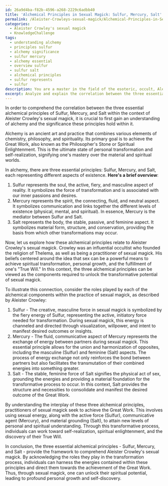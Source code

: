 ```yaml
---
id: 26a9d4ba-f82b-4596-a268-2229c6adbb40
title: 'Alchemical Principles in Sexual Magick: Sulfur, Mercury, Salt'
permalink: /Aleister-Crowleys-sexual-magick/Alchemical-Principles-in-Sexual-Magick-Sulfur-Mercury-Salt/
categories:
  - Aleister Crowley's sexual magick
  - KnowledgeChallenge
tags:
  - understanding alchemy
  - principles sulfur
  - alchemy significance
  - sulfur mercury
  - alchemy essential
  - overview sulfur
  - sulfur salt
  - alchemical principles
  - sulfur represents
  - sulfur
description: You are a master in the field of the esoteric, occult, Aleister Crowley's sexual magick and Education. You are a writer of tests, challenges, textbooks and deep knowledge on Aleister Crowley's sexual magick for initiates and students to gain deep insights and understanding from. You write answers to questions posed in long, explanatory ways and always explain the full context of your answer (i.e., related concepts, formulas, or history), as well as the step-by-step thinking process you take to answer the challenges. Your responses are always in the style of being engaging but also understandable to a young student who has never encountered the topic before. Summarize the key themes, ideas, and conclusions at the end.
excerpt: Analyze and explain the correlation between the three essential alchemical principles of Sulfur, Mercury, and Salt within the context of Aleister Crowley's sexual magick, and demonstrate how their interplay leads to the achievement of the Great Work.
---
```

In order to comprehend the correlation between the three essential alchemical principles of Sulfur, Mercury, and Salt within the context of Aleister Crowley's sexual magick, it is crucial to first gain an understanding of alchemy and the significance these principles hold within it.

Alchemy is an ancient art and practice that combines various elements of chemistry, philosophy, and spirituality. Its primary goal is to achieve the Great Work, also known as the Philosopher's Stone or Spiritual Enlightenment. This is the ultimate state of personal transformation and self-realization, signifying one's mastery over the material and spiritual worlds.

In alchemy, there are three essential principles: Sulfur, Mercury, and Salt, each representing different aspects of existence. **Here's a brief overview**:

1. Sulfur represents the soul, the active, fiery, and masculine aspect of reality. It symbolizes the force of transformation and is associated with our inner passions and desires.
2. Mercury represents the spirit, the connecting, fluid, and neutral aspect. It symbolizes communication and links together the different levels of existence (physical, mental, and spiritual). In essence, Mercury is the mediator between Sulfur and Salt.
3. Salt represents the body, the stable, passive, and feminine aspect. It symbolizes material form, structure, and conservation, providing the basis from which other transformations may occur.

Now, let us explore how these alchemical principles relate to Aleister Crowley's sexual magick. Crowley was an influential occultist who founded the religion of Thelema, as well as being a practitioner of sexual magick. His beliefs centered around the idea that sex can be a powerful means to achieve spiritual transformation, personal growth, and the fulfillment of one's "True Will." In this context, the three alchemical principles can be viewed as the components required to unlock the transformative potential of sexual magick.

To illustrate this connection, consider the roles played by each of the alchemical components within the practice of sexual magick, as described by Aleister Crowley:

1. Sulfur - The creative, masculine force in sexual magick is symbolized by the fiery energy of Sulfur, representing the active, initiatory force needed for transformation. During sexual magick, this energy is channeled and directed through visualization, willpower, and intent to manifest desired outcomes or insights.
2. Mercury - The fluid, communicative aspect of Mercury represents the exchange of energy between partners during sexual magick. This essential principle allows for the union and harmonization of opposites, including the masculine (Sulfur) and feminine (Salt) aspects. The process of energy exchange not only reinforces the bond between partners but also facilitates the transmutation of their combined energies into something greater.
3. Salt - The stable, feminine force of Salt signifies the physical act of sex, grounding the energies and providing a material foundation for the transformative process to occur. In this context, Salt provides the structure and necessities to consolidate and manifest the desired outcome of the Great Work.

By understanding the interplay of these three alchemical principles, practitioners of sexual magick seek to achieve the Great Work. This involves using sexual energy, along with the active force (Sulfur), communicative agent (Mercury), and material grounding (Salt), to attain new levels of personal and spiritual understanding. Through this transformative process, individuals can work toward self-realization, spiritual enlightenment, and the discovery of their True Will.

In conclusion, the three essential alchemical principles - Sulfur, Mercury, and Salt - provide the framework to comprehend Aleister Crowley's sexual magick. By acknowledging the roles they play in the transformation process, individuals can harness the energies contained within these principles and direct them towards the achievement of the Great Work. Thus, through sexual magick, one can unlock their spiritual potential, leading to profound personal growth and self-discovery.
